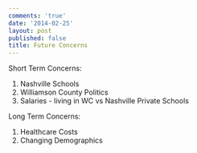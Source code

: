 ```yaml
---
comments: 'true'
date: '2014-02-25'
layout: post
published: false
title: Future Concerns
---
```

Short Term Concerns:

1. Nashville Schools
2. Williamson County Politics
3. Salaries - living in WC vs Nashville Private Schools


Long Term Concerns:

1. Healthcare Costs
2. Changing Demographics